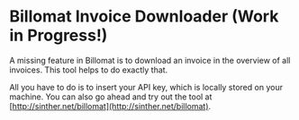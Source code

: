 Billomat Invoice Downloader (Work in Progress!)
================
A missing feature in Billomat is to download an invoice in the overview of all invoices. This tool helps to do exactly that.

All you have to do is to insert your API key, which is locally stored on your machine. You can also go ahead and try out the tool at [http://sinther.net/billomat](http://sinther.net/billomat).
